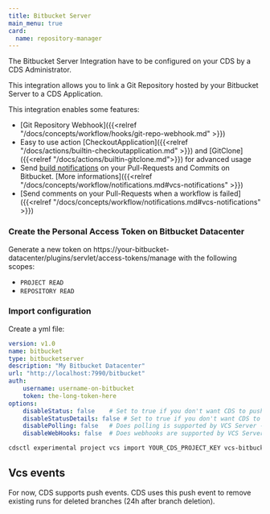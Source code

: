 ```yaml
---
title: Bitbucket Server
main_menu: true
card: 
  name: repository-manager
---
```


The Bitbucket Server Integration have to be configured on your CDS by a CDS Administrator.

This integration allows you to link a Git Repository hosted by your Bitbucket Server
to a CDS Application.

This integration enables some features:

 - [Git Repository Webhook]({{<relref "/docs/concepts/workflow/hooks/git-repo-webhook.md" >}})
 - Easy to use action [CheckoutApplication]({{<relref "/docs/actions/builtin-checkoutapplication.md" >}}) and [GitClone]({{<relref "/docs/actions/builtin-gitclone.md">}}) for advanced usage
 - Send [build notifications](https://developer.atlassian.com/server/bitbucket/how-tos/updating-build-status-for-commits/) on your Pull-Requests and Commits on Bitbucket. [More informations]({{<relref "/docs/concepts/workflow/notifications.md#vcs-notifications" >}})
 - [Send comments on your Pull-Requests when a workflow is failed]({{<relref "/docs/concepts/workflow/notifications.md#vcs-notifications" >}})

### Create the Personal Access Token on Bitbucket Datacenter

Generate a new token on https://your-bitbucket-datacenter/plugins/servlet/access-tokens/manage with the following scopes:
 - `PROJECT READ`
 - `REPOSITORY READ`

### Import configuration

Create a yml file:

```yaml
version: v1.0
name: bitbucket
type: bitbucketserver
description: "My Bitbucket Datacenter"
url: "http://localhost:7990/bitbucket"
auth:
    username: username-on-bitbucket
    token: the-long-token-here
options:
    disableStatus: false    # Set to true if you don't want CDS to push statuses on the VCS server - optional
    disableStatusDetails: false # Set to true if you don't want CDS to push CDS URL in statuses on the VCS server - optional
    disablePolling: false   # Does polling is supported by VCS Server - optional
    disableWebHooks: false  # Does webhooks are supported by VCS Server - optional
```

```sh
cdsctl experimental project vcs import YOUR_CDS_PROJECT_KEY vcs-bitbucket.yml
```

## Vcs events

For now, CDS supports push events. CDS uses this push event to remove existing runs for deleted branches (24h after branch deletion).
